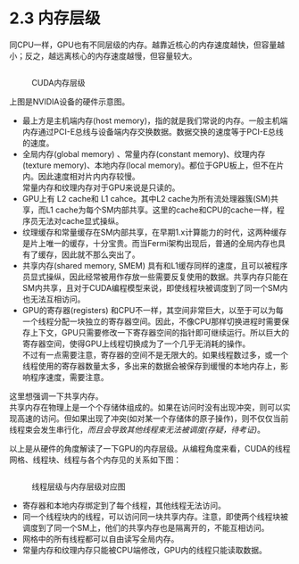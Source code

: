 # 2.3 内存层级

同CPU一样，GPU也有不同层级的内存。越靠近核心的内存速度越快，但容量越小；反之，越远离核心的内存速度越慢，但容量较大。

<figure><img src="https://pic4.zhimg.com/80/v2-f40c0b301c39da9230f169f3702f1d97_720w.webp" alt=""><figcaption><p>CUDA内存层级</p></figcaption></figure>

上图是NVIDIA设备的硬件示意图。

* 最上方是主机端内存(host memory)，指的就是我们常说的内存。一般主机端内存通过PCI-E总线与设备端内存交换数据。数据交换的速度等于PCI-E总线的速度。
* 全局内存(global memory) 、常量内存(constant memory)、纹理内存(texture memory)、本地内存(local memory)。都位于GPU板上，但不在片内。因此速度相对片内内存较慢。\
  常量内存和纹理内存对于GPU来说是只读的。
* GPU上有 L2 cache和 L1 cahce。其中L2 cache为所有流处理器簇(SM)共享，而L1 cache为每个SM内部共享。这里的cache和CPU的cache一样，程序员无法对cache显式操纵。
* 纹理缓存和常量缓存在SM内部共享，在早期1.x计算能力的时代，这两种缓存是片上唯一的缓存，十分宝贵。而当Fermi架构出现后，普通的全局内存也具有了缓存，因此就不那么突出了。
* 共享内存(shared memory, SMEM) 具有和L1缓存同样的速度，且可以被程序员显式操纵，因此经常被用作存放一些需要反复使用的数据。共享内存只能在SM内共享，且对于CUDA编程模型来说，即使线程块被调度到了同一个SM内也无法互相访问。
* GPU的寄存器(registers) 和CPU不一样，其空间非常巨大，以至于可以为每一个线程分配一块独立的寄存器空间。因此，不像CPU那样切换进程时需要保存上下文，GPU只需要修改一下寄存器空间的指针即可继续运行。所以巨大的寄存器空间，使得GPU上线程切换成为了一个几乎无消耗的操作。\
  不过有一点需要注意，寄存器的空间不是无限大的。如果线程数过多，或一个线程使用的寄存器数量太多，多出来的数据会被保存到缓慢的本地内存上，影响程序速度，需要注意。

这里想强调一下共享内存。\
共享内存在物理上是一个个存储体组成的。如果在访问时没有出现冲突，则可以实现高速的访问。但如果出现了冲突(如对某一个存储体的原子操作)，则不仅仅当前线程束会发生串行化，_而且会导致其他线程束无法被调度(存疑，待考证)_。

以上是从硬件的角度解读了一下GPU的内存层级。从编程角度来看，CUDA的线程网格、线程块、线程与各个内存见的关系如下图：

<figure><img src="https://pic3.zhimg.com/80/v2-c716333e7f0716d080c6b24383fb368e_720w.webp" alt=""><figcaption><p>线程层级与内存层级对应图</p></figcaption></figure>

* 寄存器和本地内存绑定到了每个线程，其他线程无法访问。
* 同一个线程块内的线程，可以访问同一块共享内存。注意，即使两个线程块被调度到了同一个SM上，他们的共享内存也是隔离开的，不能互相访问。
* 网格中的所有线程都可以自由读写全局内存。
* 常量内存和纹理内存只能被CPU端修改，GPU内的线程只能读取数据。
